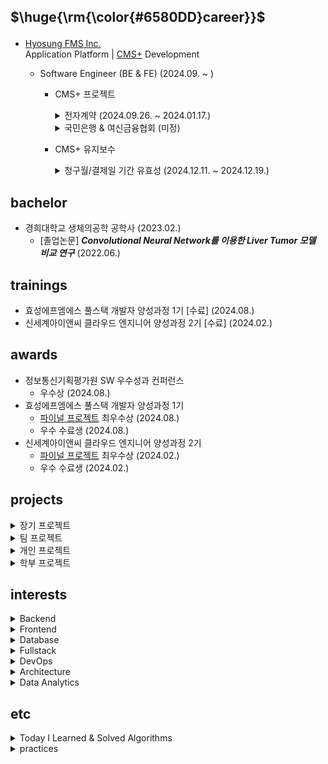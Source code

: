 ## <p>$\huge{\rm{\color{#6580DD}career}}$</p>
- [Hyosung FMS Inc.](https://www.hyosungfms.com/) <br> Application Platform | [CMS+](https://www.cms.co.kr/) Development
  - Software Engineer (BE & FE) (2024.09. ~ )
    
    - CMS+ 프로젝트

      <details>
        <summary>전자계약 (2024.09.26. ~ 2024.01.17.)</summary>

        - 기획 참여 및 UI/UX 아이디어 제시
        - 프로젝트 설계서 작성 및 검토
        - 데이터베이스 신규 테이블 작성 및 배포
        - 전자계약 신청 서비스 개발
          - BE
            - RESTful API 설계 및 개발
            - External API 연동
            - JWT & OAuth 2.0 인증 구현
            - 데이터 불변성 적용 및 조회 성능 개선
            - 사용자 정보 Legacy & Session 동기화
            - 대량 회원_계약 데이터 Spring Batch 구현
            - 전자계약 서명 링크 발송 이메일, 카카오톡 연동
          - FE
            - 개발 및 퍼블리싱
            - VeeValidate 유효성 검증 적용
            - Axios 클로저 개선 및 Exception 커스텀
            - 정적 렌더링 컴포넌트 이벤트 로직 개선
            - 사용자 이메일 인증 로직 공통화
          - QA
            - 테스트 코드 작성
            - PCL 작성 및 시나리오 테스트
            - QA 대응 (/w QA team)
        - ***[전자계약](https://sign2gether.com/)***
     
      </details>

          
      <details>
        <summary>국민은행 & 여신금융협회 (미정)</summary>
   
        - 대기중
          
      </details>

    - CMS+ 유지보수
     
      <details>
        <summary>청구월/결제일 기간 유효성 (2024.12.11. ~ 2024.12.19.) </summary>
 
        - 청구 > 청구관리
          - 정기청구 생성
            - 청구월 유효성 적용
            - 결제일(1) 유효성 적용
            - 결제일(2) 유효성 적용
            - 퍼블리싱
          - 추가청구 생성
            - 청구월 유효성 적용
            - 결제일 유효성 적용
          - 대량청구 생성
            - 청구월 유효성 적용
            - 결제일 유효성 적용
            - 청구월 & 결제일 유효성 적용
            - 퍼블리싱
          - 청구일괄 수정
            - 결제일(1) 유효성 적용
            - 결제일(2) 유효성 적용
            - 퍼블리싱
          - 대량청구 수정
            - 청구월 유효성 적용
            - 결제일 유효성 적용
            - 청구월 & 결제일 유효성 적용
            - 퍼블리싱
        - 수납 > 미수관리
          - 미수처리
            - 재결제일 유효성 적용
            - 미납건 재청구일 유효성 적용
            - 합산 청구월 유효성 적용
        - 업무 > 업무관리
          - 업무정보 등록
            - 출금일 유효성 적용
          - 업무정보 수정
            - 출금일 유효성 적용

      </details>

## bachelor
- 경희대학교 생체의공학 공학사 (2023.02.)
  - [졸업논문] ***Convolutional Neural Network를 이용한 Liver Tumor 모델 비교 연구*** (2022.06.)

## trainings

- 효성에프엠에스 풀스택 개발자 양성과정 1기 [수료] (2024.08.)
- 신세계아이앤씨 클라우드 엔지니어 양성과정 2기 [수료] (2024.02.)

## awards
- 정보통신기획평가원 SW 우수성과 컨퍼런스
  - 우수상 (2024.08.)
- 효성에프엠에스 풀스택 개발자 양성과정 1기
  - [파이널 프로젝트](https://github.com/rlatkd/cms-plus) 최우수상 (2024.08.)
  - 우수 수료생 (2024.08.)
- 신세계아이앤씨 클라우드 엔지니어 양성과정 2기
  - [파이널 프로젝트](https://github.com/rlatkd/salesync) 최우수상 (2024.02.)
  - 우수 수료생 (2024.02.)

## projects

<details>
  <summary>장기 프로젝트</summary>

  - [자동 청구/결제 솔루션](https://github.com/rlatkd/cms-plus)
  - [MSA 기반 웹 POS 서비스](https://github.com/rlatkd/salesync)

</details>

<details>
  <summary>팀 프로젝트</summary>

  - [풋살 자동매칭 서비스](https://github.com/rlatkd/match5)
  - [인터넷 뱅킹 시스템](https://github.com/rlatkd/hs-bank)
  - [중고 경매 플랫폼v0](https://github.com/rlatkd/ssgbay-v0)
  - [패션 커뮤니티](https://github.com/rlatkd/fashion-community)

</details>
 
<details>
  <summary>개인 프로젝트</summary>
   
  - [견고한 결제 시스템](https://github.com/rlatkd/rubust-payment-system) (in progress)
  - [블로그](https://github.com/rlatkd/katalog) (in progress)
  - [모니터링 시스템](https://github.com/rlatkd/monitoring-system)
  - [실시간 채팅 플랫폼](https://github.com/rlatkd/live-chat)
  - [고객 관리 시스템v2](https://github.com/rlatkd/management-system-v2)
  - [중고 경매 플랫폼v2](https://github.com/rlatkd/ssgbay-v2)
  - [중고 경매 플랫폼v1](https://github.com/rlatkd/ssgbay-v1)
  - [고객 관리 시스템v1](https://github.com/rlatkd/management-system)

</details>

<details>
  <summary>학부 프로젝트</summary>
   
  - [CT 이미지 재구성](https://github.com/rlatkd/ct-image-reconstruction)

</details>

## interests

<details>
  <summary>Backend</summary>

  - JPA
  - QueryDSL
  - Kafka
  - Thrift

</details>

<details>
  <summary>Frontend</summary>

  <p>$\it{\large{\color{#DD6565}이텔릭체,\ 큰글씨,\ 빨간색}}$</p>
  - NO INTEREST (T^T)

</details>

<details>
  <summary>Database</summary>

  - MongoDB
  - Elasticsearch
  - InfluxDB
  
</details>

<details>
  <summary>Fullstack</summary>

  - Next.js

</details>

<details>
  <summary>DevOps</summary>

  - Kubernetes
  - Terraform

</details>

<details>
  <summary>Architecture</summary>

  - Hexagonal

</details>

<details>
  <summary>Data Analytics</summary>

  - Tableau
  - Snowflake

</details>

## etc

<details>
  <summary>Today I Learned & Solved Algorithms</summary>
  
  - [1day-1commit](https://github.com/rlatkd/1day-1commit)

</details>

<details>
  <summary>practices</summary>
  
  - [Kafka Streams](https://github.com/rlatkd/kafka-streams)
  - [Mybatis & JPA](https://github.com/rlatkd/mybatis-jpa)
  - [GitLab Runner](https://github.com/rlatkd/gitlab-runner)
  - [JDBC](https://github.com/rlatkd/jdbc)
  - [Design Pattern](https://github.com/rlatkd/design-pattern)
  - [Qlik Sense Embed](https://github.com/rlatkd/qlik-embed)
  - [Qlik Sense Mashup](https://github.com/rlatkd/qlik-mashup)
  - [Dockerize](https://github.com/rlatkd/ssgbay-dockerize)
  - [CI/CD](https://github.com/rlatkd/cicd-react)
  - [Terraform](https://github.com/rlatkd/terraform)

</details>
